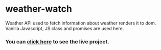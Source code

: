 # weather-watch

Weather API used to fetch information about weather renders it to dom. Vanilla Javascript, JS class and promises are used here. 
### You can [click here](https://nahi3an.github.io/weather-watch/) to see the live project.
